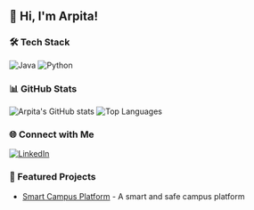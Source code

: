 ## 👋 Hi, I'm Arpita!

<!--
- 🚀 BTech CSE Student | Content Writer | Aspiring Developer
- 🌱 Learning: Full-stack development, Python, and DSA
- 💡 Passionate about creating impactful projects and content.
-->
### 🛠️ Tech Stack
![Java](https://img.shields.io/badge/Java-ED8B00?style=for-the-badge&logo=java&logoColor=white)
![Python](https://img.shields.io/badge/Python-3776AB?style=for-the-badge&logo=python&logoColor=white)

### 📊 GitHub Stats
![Arpita's GitHub stats](https://github-readme-stats.vercel.app/api?username=arpitaistic&show_icons=true&theme=radical)
![Top Languages](https://github-readme-stats.vercel.app/api/top-langs/?username=arpitaistic&layout=compact&theme=radical)

### 🌐 Connect with Me
[![LinkedIn](https://img.shields.io/badge/LinkedIn-0A66C2?style=for-the-badge&logo=linkedin&logoColor=white)](https://www.linkedin.com/in/your-profile/)

### 🚀 Featured Projects
- [Smart Campus Platform](https://arpitaistic.github.io/ideathon-SmartCampusPlatform/) - A smart and safe campus platform
